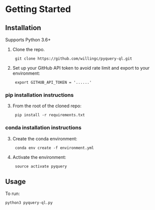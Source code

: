 # Getting Started

## Installation

Supports Python 3.6+

1. Clone the repo.

        git clone https://github.com/willingc/pyquery-ql.git

2. Set up your GitHub API token to avoid rate limit and export to your
   environment:

        export GITHUB_API_TOKEN = '......'

### pip installation instructions

3. From the root of the cloned repo:

        pip install -r requirements.txt

###  conda installation instructions

3. Create the conda environment:

        conda env create -f environment.yml

4. Activate the environment:

        source activate pyquery

## Usage

To run:

    python3 pyquery-ql.py